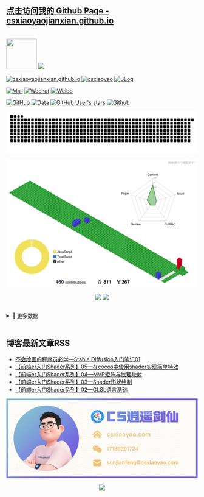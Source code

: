 ## [点击访问我的 Github Page - csxiaoyaojianxian.github.io](https://csxiaoyaojianxian.github.io/)
<!-- just for beauty -->
<div>&nbsp;</div>

<div>
  <img width="80" height="80" src="https://wx1.sinaimg.cn/bmiddle/8aaa9b40gy1frfkon6z63g208c08cqeb.gif">
  <img height="80" src="https://readme-typing-svg.demolab.com?font=Fira+Code&size=30&duration=2000&pause=1000&color=F79232&background=1942FF00&multiline=true&width=435&lines=%E4%BD%A0%E5%A5%BD%EF%BC%8C%E6%88%91%E6%98%AFCS%E9%80%8D%E9%81%A5%E5%89%91%E4%BB%99%F0%9F%91%8B">
‍</div>

[![csxiaoyaojianxian.github.io](https://img.shields.io/badge/csxiaoyaojianxian.github.io-GithubPage-8c36db)](https://csxiaoyaojianxian.github.io/)
[![csxiaoyao](https://img.shields.io/badge/csxiaoyao.com-csxiaoyao-8c36db)](https://csxiaoyao.com)
[![BLog](https://img.shields.io/badge/blog.csxiaoyao.com-Blog-8c36db)](https://blog.csxiaoyao.com)

[![Mail](https://img.shields.io/badge/-sunjianfeng@csxiaoyao.com-gray?style=flat-square&logo=gmail&logoColor=red&link=)](mailto:sunjianfeng@csxiaoyao.com)
[![Wechat](https://img.shields.io/badge/-17186391724-07c160?style=flat-square&logo=Wechat&logoColor=white&link=https://www.csxiaoyao.com/)](https://csxiaoyao.com)
[![Weibo](https://img.shields.io/badge/dynamic/json?logo=sina-weibo&label=Weibo&labelColor=2C2E43&color=2C2E43&query=%24.count&url=https%3A%2F%2Fapi.swo.moe%2Fstats%2Fweibo%2F2326436672)](https://weibo.com/u/2326436672)

[![GitHub](https://img.shields.io/badge/dynamic/json?logo=github&label=GitHub&labelColor=2C2E43&color=2C2E43&query=%24.count&url=https%3A%2F%2Fapi.swo.moe%2Fstats%2Fgithub%2Fcsxiaoyaojianxian)](https://github.com/csxiaoyaojianxian)
[![Data](https://komarev.com/ghpvc/?username=csxiaoyaojianxian&label=Views&color=orange&style=flat)](https://github.com/csxiaoyaojianxian)
[![GitHub User's stars](https://img.shields.io/github/stars/csxiaoyaojianxian?style=social)](https://github.com/csxiaoyaojianxian)
[![Github](https://img.shields.io/github/followers/csxiaoyaojianxian?label=Follow&style=social)](https://github.com/csxiaoyaojianxian)

<!-- Snake Code Contribution Map -->
<picture>
  <source media="(prefers-color-scheme: dark)" srcset="https://raw.githubusercontent.com/csxiaoyaojianxian/csxiaoyaojianxian/output/github-contribution-grid-snake-dark.svg">
  <source media="(prefers-color-scheme: light)" srcset="https://raw.githubusercontent.com/csxiaoyaojianxian/csxiaoyaojianxian/output/github-contribution-grid-snake.svg">
  <img alt="github contribution grid" src="https://raw.githubusercontent.com/csxiaoyaojianxian/csxiaoyaojianxian/output/github-contribution-grid-snake.svg">
</picture>

<!-- github data -->

![需要梯子](./profile-3d-contrib/profile-gitblock.svg)

<p align="center" >
  <img align="center" src="https://streak-stats.demolab.com/?user=csxiaoyaojianxian">
  <img align="center" src="https://github-profile-trophy.vercel.app/?username=csxiaoyaojianxian&rank=SECRET,SSS,SS,S,AAA,AA,A,B&theme=transparent&column=-1" />
</p>

<!-- <img src="https://img.shields.io/badge/-HTML5-E34F26?style=flat-square&logo=html5&logoColor=white" /> 
<img src="https://img.shields.io/badge/-CSS3-1572B6?style=flat-square&logo=css3" /> 
<img src="https://img.shields.io/badge/-JavaScript-oringe?style=flat-square&logo=javascript" /> -->

<!-- just for beauty -->
<div>&nbsp;</div>
<details>
<summary>👀 更多数据</summary>

  <p align="center">
    <img align="center" src="https://github-readme-stats.vercel.app/api?username=csxiaoyaojianxian&show_icons=true&theme=transparent&include_all_commits=true&count_private=true" />
    <img align="center" src="https://github-readme-stats.vercel.app/api/top-langs/?username=csxiaoyaojianxian&theme=transparent&layout=compact">
  </p>

  <img align="center"  src="https://github-readme-activity-graph.vercel.app/graph?username=csxiaoyaojianxian&theme=github-light">
  <!-- ![](https://stats.justsong.cn/api/leetcode?username=csxiaoyaojianxian&cn=true) -->

  <a align="center"  href="https://star-history.com/#csxiaoyaojianxian/JavaScriptStudy&Date">
    <picture align="center" >
      <source media="(prefers-color-scheme: dark)" srcset="https://api.star-history.com/svg?repos=csxiaoyaojianxian/JavaScriptStudy&type=Date&theme=dark" />
      <source media="(prefers-color-scheme: light)" srcset="https://api.star-history.com/svg?repos=csxiaoyaojianxian/JavaScriptStudy&type=Date" />
      <img align="center"  alt="Star History Chart" src="https://api.star-history.com/svg?repos=csxiaoyaojianxian/JavaScriptStudy&type=Date" />
    </picture>
  </a>

</details>

<!-- just for beauty -->
<div>&nbsp;</div>

## 博客最新文章RSS
<!-- RSS -->
<!-- BLOG-POST-LIST:START -->
- [不会绘画的程序员必学—Stable Diffusion入门笔记01](https://blog.csxiaoyao.com/archives/664)
- [【前端er入门Shader系列】05—在cocos中使用shader实现简单特效](https://blog.csxiaoyao.com/archives/604)
- [【前端er入门Shader系列】04—MVP矩阵与纹理映射](https://blog.csxiaoyao.com/archives/602)
- [【前端er入门Shader系列】03—Shader形状绘制](https://blog.csxiaoyao.com/archives/600)
- [【前端er入门Shader系列】02—GLSL语言基础](https://blog.csxiaoyao.com/archives/598)
<!-- BLOG-POST-LIST:END -->

<!-- sign -->

![需要梯子](https://raw.githubusercontent.com/csxiaoyaojianxian/ImageHosting/master/img/sign.jpg)

<p align="center"> 
  <!-- 访问统计</br> -->
  <img src="https://profile-counter.glitch.me/csxiaoyaojianxian/count.svg" />
</p>